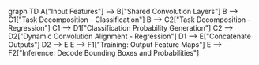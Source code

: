 graph TD
    A["Input Features"] --> B["Shared Convolution Layers"]
    B --> C1["Task Decomposition - Classification"]
    B --> C2["Task Decomposition - Regression"]
    C1 --> D1["Classification Probability Generation"]
    C2 --> D2["Dynamic Convolution Alignment - Regression"]
    D1 --> E["Concatenate Outputs"]
    D2 --> E
    E --> F1["Training: Output Feature Maps"]
    E --> F2["Inference: Decode Bounding Boxes and Probabilities"]



